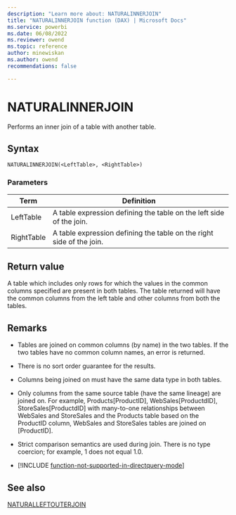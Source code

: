 ```yaml
---
description: "Learn more about: NATURALINNERJOIN"
title: "NATURALINNERJOIN function (DAX) | Microsoft Docs"
ms.service: powerbi 
ms.date: 06/08/2022
ms.reviewer: owend
ms.topic: reference
author: minewiskan
ms.author: owend 
recommendations: false

---
```

# NATURALINNERJOIN
  
Performs an inner join of a table with another table.
  
## Syntax  
  
```dax
NATURALINNERJOIN(<LeftTable>, <RightTable>)  
```
  
### Parameters  
  
|Term|Definition|  
|--------|--------------|  
|LeftTable|A table expression defining the table on the left side of the join.|  
|RightTable|A table expression defining the table on the right side of the join.|  
  
## Return value

A table which includes only rows for which the values in the common columns specified are present in both tables. The table returned will have the common columns from the left table and other columns from both the tables.  
  
## Remarks

- Tables are joined on common columns (by name) in the two tables. If the two tables have no common column names, an error is returned.  

- There is no sort order guarantee for the results.  
  
- Columns being joined on must have the same data type in both tables.  
  
- Only columns from the same source table (have the same lineage) are joined on. For example, Products[ProductID], WebSales[ProductdID], StoreSales[ProductdID] with many-to-one relationships between WebSales and StoreSales and the Products table based on the ProductID column, WebSales and StoreSales tables are joined on [ProductID].  
  
- Strict comparison semantics are used during join. There is no type coercion; for example, 1 does not equal 1.0.  

- [!INCLUDE [function-not-supported-in-directquery-mode](includes/function-not-supported-in-directquery-mode.md)]

## See also

[NATURALLEFTOUTERJOIN](naturalleftouterjoin-function-dax.md)